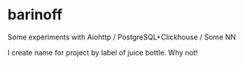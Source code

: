 # barinoff
Some experiments with Aiohttp / PostgreSQL+Clickhouse / Some NN

I create name for project by label of juice bottle. Why not!
